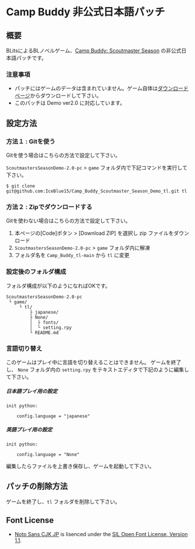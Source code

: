 # Camp Buddy 非公式日本語パッチ

## 概要

BLitsによるBLノベルゲーム、[Camp Buddy: Scoutmaster Season](https://www.blitsgames.com/product/camp-buddy-scoutmaster-season/) の非公式日本語パッチです。

### 注意事項

 * パッチにはゲームのデータは含まれていません。ゲーム自体は[ダウンロードページ](https://www.blitsgames.com/product/camp-buddy-scoutmasters-season-demo/)からダウンロードして下さい。
 * このパッチは Demo ver2.0 に対応しています。

## 設定方法

### 方法１ : Gitを使う

Gitを使う場合はこちらの方法で設定して下さい。

`ScoutmastersSeasonDemo-2.0-pc` > `game` フォルダ内で下記コマンドを実行して下さい。

```
$ git clone git@github.com:IceBlue15/Camp_Buddy_Scoutmaster_Season_Demo_tl.git tl
```

### 方法２ : Zipでダウンロードする

Gitを使わない場合はこちらの方法で設定して下さい。

1. 本ページの[Code]ボタン > [Download ZIP] を選択し zip ファイルをダウンロード
1. `ScoutmastersSeasonDemo-2.0-pc` > `game` フォルダ内に解凍
1. フォルダ名を `Camp_Buddy_tl-main` から `tl` に変更

### 設定後のフォルダ構成

フォルダ構成が以下のようになればOKです。

```
ScoutmastersSeasonDemo-2.0-pc
 └ game/
     └ tl/
         ├ japanese/
         ├ None/
         │  ├ fonts/
         │  └ setting.rpy
         └ README.md
```

### 言語切り替え

このゲームはプレイ中に言語を切り替えることはできません。
ゲームを終了し、 `None` フォルダ内の `setting.rpy` をテキストエディタで下記のように編集して下さい。

##### 日本語プレイ用の設定

```
init python:

    config.language = "japanese"
```

##### 英語プレイ用の設定

```
init python:

    config.language = "None"
```

編集したらファイルを上書き保存し、ゲームを起動して下さい。

## パッチの削除方法

ゲームを終了し、`tl` フォルダを削除して下さい。

## Font License

* [Noto Sans CJK JP](https://www.google.com/get/noto/#sans-jpan) is lisenced under the [SIL Open Font License, Version 1.1](http://scripts.sil.org/cms/scripts/page.php?item_id=OFL).
